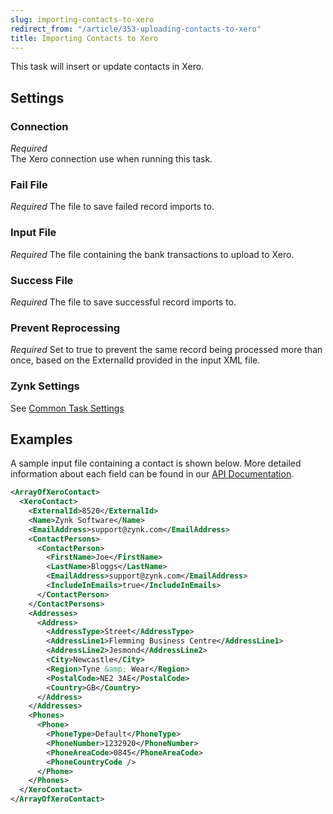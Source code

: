 ```yaml
---
slug: importing-contacts-to-xero
redirect_from: "/article/353-uploading-contacts-to-xero"
title: Importing Contacts to Xero
---
```



This task will insert or update contacts in Xero.


## Settings

### Connection 
_Required_  
The Xero connection use when running this task.

### Fail File
_Required_
The file to save failed record imports to.

### Input File
_Required_
The file containing the bank transactions to upload to Xero.

### Success File
_Required_
The file to save successful record imports to.

### Prevent Reprocessing
_Required_
Set to true to prevent the same record being processed more than once, based on the ExternalId provided in the input XML file.

### Zynk Settings
See [Common Task Settings](common-task-settings)


## Examples


A sample input file containing a contact is shown below. More detailed information about each field can be found in our [API Documentation](xero-contact-xml).


```xml
<ArrayOfXeroContact>
  <XeroContact>
    <ExternalId>8520</ExternalId>
    <Name>Zynk Software</Name>
    <EmailAddress>support@zynk.com</EmailAddress>
    <ContactPersons>
      <ContactPerson>
        <FirstName>Joe</FirstName>
        <LastName>Bloggs</LastName>
        <EmailAddress>support@zynk.com</EmailAddress>
        <IncludeInEmails>true</IncludeInEmails>
      </ContactPerson>
    </ContactPersons>
    <Addresses>
      <Address>
        <AddressType>Street</AddressType>
        <AddressLine1>Flemming Business Centre</AddressLine1>
        <AddressLine2>Jesmond</AddressLine2>
        <City>Newcastle</City>
        <Region>Tyne &amp; Wear</Region>
        <PostalCode>NE2 3AE</PostalCode>
        <Country>GB</Country>
      </Address>
    </Addresses>
    <Phones>
      <Phone>
        <PhoneType>Default</PhoneType>
        <PhoneNumber>1232920</PhoneNumber>
        <PhoneAreaCode>0845</PhoneAreaCode>
        <PhoneCountryCode />
      </Phone>
    </Phones>
  </XeroContact>
</ArrayOfXeroContact>

```
